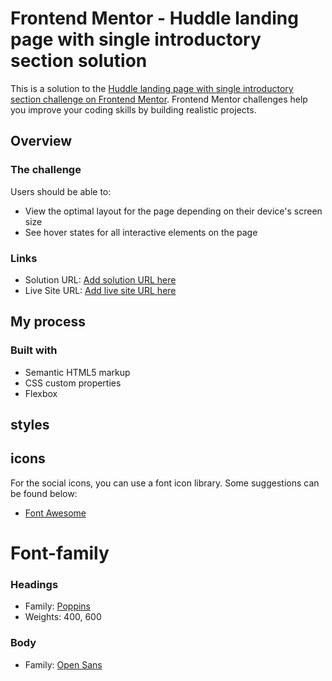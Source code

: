 # Frontend Mentor - Huddle landing page with single introductory section solution

This is a solution to the [Huddle landing page with single introductory section challenge on Frontend Mentor](https://www.frontendmentor.io/challenges/huddle-landing-page-with-a-single-introductory-section-B_2Wvxgi0). Frontend Mentor challenges help you improve your coding skills by building realistic projects. 

## Overview

### The challenge

Users should be able to:

- View the optimal layout for the page depending on their device's screen size
- See hover states for all interactive elements on the page

### Links

- Solution URL: [Add solution URL here](https://your-solution-url.com)
- Live Site URL: [Add live site URL here](https://your-live-site-url.com)

## My process

### Built with

- Semantic HTML5 markup
- CSS custom properties
- Flexbox

## styles

## icons
For the social icons, you can use a font icon library. Some suggestions can be found below:

- [Font Awesome](https://fontawesome.com/)

# Font-family
### Headings

- Family: [Poppins](https://fonts.google.com/specimen/Poppins)
- Weights: 400, 600

### Body
- Family: [Open Sans](https://fonts.google.com/specimen/Open+Sans)


